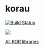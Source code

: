 # korau

[![Build Status](https://travis-ci.org/korlibs/korau.svg?branch=master)](https://travis-ci.org/korlibs/korau)

![](https://raw.githubusercontent.com/soywiz/kor/master/logos/128/korau.png)

[All KOR libraries](https://github.com/soywiz/kor)
